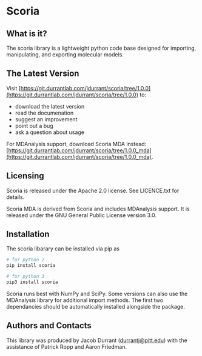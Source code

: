 Scoria
======

What is it?
-----------

The scoria library is a lightweight python code base designed for
importing, manipulating, and exporting molecular models.

The Latest Version
------------------

Visit [https://git.durrantlab.com/jdurrant/scoria/tree/1.0.0](https://git.durrantlab.com/jdurrant/scoria/tree/1.0.0)
to:

* download the latest version
* read the documenation
* suggest an improvement
* point out a bug
* ask a question about usage

For MDAnalysis support, download Scoria MDA instead: [https://git.durrantlab.com/jdurrant/scoria/tree/1.0.0_mda](https://git.durrantlab.com/jdurrant/scoria/tree/1.0.0_mda).

Licensing
---------

Scoria is released under the Apache 2.0 license. See LICENCE.txt for details.

Scoria MDA is derived from Scoria and includes MDAnalysis support. It is
released under the GNU General Public License version 3.0.

Installation
------------

The scoria libarary can be installed via pip as 

```bash
# for python 2
pip install scoria

# for python 3
pip3 install scoria
```

Scoria runs best with NumPy and SciPy. Some versions can also use the
MDAnalysis library for additional import methods. The first two dependancies
should be automatically installed alongside the package.

Authors and Contacts
--------------------

This library was produced by Jacob Durrant (durrantj@pitt.edu) with
the assistance of Patrick Ropp and Aaron Friedman.
